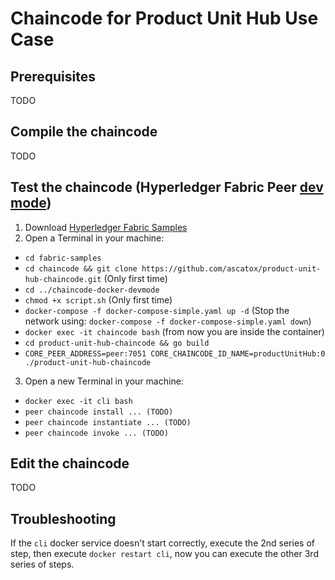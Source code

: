 # Chaincode for Product Unit Hub Use Case
## Prerequisites
TODO
## Compile the chaincode
TODO
## Test the chaincode (Hyperledger Fabric Peer [dev mode](https://hyperledger-fabric.readthedocs.io/en/latest/chaincode4ade.html#testing-using-dev-mode))
1. Download [Hyperledger Fabric Samples](https://hyperledger-fabric.readthedocs.io/en/latest/samples.html)
2. Open a Terminal in your machine:
 - `cd fabric-samples`
 - `cd chaincode && git clone https://github.com/ascatox/product-unit-hub-chaincode.git` (Only first time)
 - `cd ../chaincode-docker-devmode` 
 - `chmod +x script.sh` (Only first time)
 - `docker-compose -f docker-compose-simple.yaml up -d` (Stop the network using: `docker-compose -f docker-compose-simple.yaml down`)
 - `docker exec -it chaincode bash` (from now you are inside the container)
 - `cd product-unit-hub-chaincode && go build`
 - `CORE_PEER_ADDRESS=peer:7051 CORE_CHAINCODE_ID_NAME=productUnitHub:0 ./product-unit-hub-chaincode`

3. Open a new Terminal in your machine:<br/>
 - `docker exec -it cli bash`
 - `peer chaincode install ... (TODO)`
 - `peer chaincode instantiate ... (TODO)`
 - `peer chaincode invoke ... (TODO)`

## Edit the chaincode
TODO

## Troubleshooting
If the `cli` docker service doesn't start correctly, execute the 2nd series of step, then execute `docker restart cli`, now you can execute the other 3rd series of steps.
